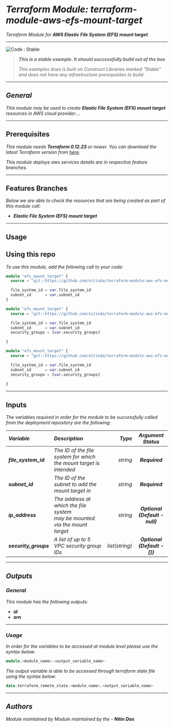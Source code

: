 # _Terraform Module: terraform-module-aws-efs-mount-target_
_Terraform Module for_ **_AWS Elastic File System (EFS) mount target_**


<!--BEGIN STABILITY BANNER-->
---

![_Code : Stable_](https://img.shields.io/badge/Code-Stable-brightgreen?style=for-the-badge&logo=github)

> **_This is a stable example. It should successfully build out of the box_**
>
> _This examples does is built on Construct Libraries marked "Stable" and does not have any infrastructure prerequisites to build._

---
<!--END STABILITY BANNER-->


## _General_

_This module may be used to create_ **_Elastic File System (EFS) mount target_** _resources in AWS cloud provider...._

---


## Prerequisites

_This module needs_ **_Terraform 0.12.23_** _or newer._
_You can download the latest Terraform version from_ [here](https://www.terraform.io/downloads.html).

_This module deploys aws services details are in respective feature branches._


---

## Features Branches

_Below we are able to check the resources that are being created as part of this module call:_

* **_Elastic File System (EFS) mount target_**


---


## Usage

## Using this repo

_To use this module, add the following call to your code:_

```tf
module "efs_mount_target" {
  source = "git::https://github.com/nitinda/terraform-module-aws-efs-mount-target.git?ref=master"

  file_system_id = var.file_system_id
  subnet_id      = var.subnet_id
}
```

```tf
module "efs_mount_target" {
  source = "git::https://github.com/nitinda/terraform-module-aws-efs-mount-target.git?ref=master"

  file_system_id = var.file_system_id
  subnet_id      = var.subnet_id
  security_groups = [var.security_groups]

}
```

```tf
module "efs_mount_target" {
  source = "git::https://github.com/nitinda/terraform-module-aws-efs-mount-target.git?ref=master"

  file_system_id = var.file_system_id
  subnet_id      = var.subnet_id
  security_groups = [var.security_groups]
  
}
```

---

## Inputs

_The variables required in order for the module to be successfully called from the deployment repository are the following:_


|**_Variable_** | **_Description_** | **_Type_** | **_Argument Status_** |
|:----|:----|-----:|:---:|
| **_file\_system\_id_** | _The ID of the file system for which the mount target is intended_ | _string_ | **_Required_** |
| **_subnet\_id_** | _The ID of the subnet to add the mount target in_ | _string_ | **_Required_** |
| **_ip\_address_** | _The address at which the file system <br/> may be mounted via the mount target_ | _string_ |  **_Optional <br/> (Default - null)_** |
| **_security\_groups_** | _A list of up to 5 VPC security group IDs_ | _list(string)_ |  **_Optional <br/> (Default - [])_** |


---


## _Outputs_

### _General_

_This module has the following outputs:_

* **_id_**
* **_arn_**

---

### _Usage_

_In order for the variables to be accessed at module level please use the syntax below:_

```tf
module.<module_name>.<output_variable_name>
```


_The output variable is able to be accessed through terraform state file using the syntax below:_

```tf
data.terraform_remote_state.<module_name>.<output_variable_name>
```

---


## _Authors_

_Module maintained by Module maintained by the -_ **_Nitin Das_**
